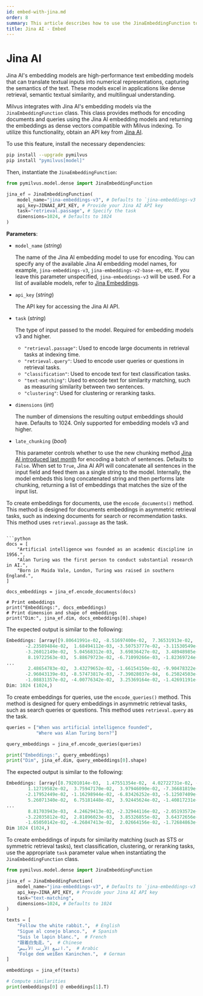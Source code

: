 ```yaml
---
id: embed-with-jina.md
order: 8
summary: This article describes how to use the JinaEmbeddingFunction to encode documents and queries using the Jina AI embedding model.
title: Jina AI - Embed
---
```


# Jina AI

Jina AI's embedding models are high-performance text embedding models that can translate textual inputs into numerical representations, capturing the semantics of the text. These models excel in applications like dense retrieval, semantic textual similarity, and multilingual understanding.

Milvus integrates with Jina AI's embedding models via the `JinaEmbeddingFunction` class. This class provides methods for encoding documents and queries using the Jina AI embedding models and returning the embeddings as dense vectors compatible with Milvus indexing. To utilize this functionality, obtain an API key from [Jina AI](https://jina.ai/embeddings/).

To use this feature, install the necessary dependencies:

```bash
pip install --upgrade pymilvus
pip install "pymilvus[model]"
```

Then, instantiate the `JinaEmbeddingFunction`:

```python
from pymilvus.model.dense import JinaEmbeddingFunction

jina_ef = JinaEmbeddingFunction(
    model_name="jina-embeddings-v3", # Defaults to `jina-embeddings-v3`
    api_key=JINAAI_API_KEY, # Provide your Jina AI API key
    task="retrieval.passage", # Specify the task
    dimensions=1024, # Defaults to 1024
)
```

__Parameters__:

- `model_name` (*string*)
  
  The name of the Jina AI embedding model to use for encoding. You can specify any of the available Jina AI embedding model names, for example, `jina-embeddings-v3`, `jina-embeddings-v2-base-en`, etc. If you leave this parameter unspecified, `jina-embeddings-v3` will be used. For a list of available models, refer to [Jina Embeddings](https://jina.ai/embeddings).

- `api_key` (*string*)
  
  The API key for accessing the Jina AI API.

- `task` (*string*)

  The type of input passed to the model. Required for embedding models v3 and higher.

  - `"retrieval.passage"`: Used to encode large documents in retrieval tasks at indexing time.
  - `"retrieval.query"`: Used to encode user queries or questions in retrieval tasks.
  - `"classification"`: Used to encode text for text classification tasks.
  - `"text-matching"`: Used to encode text for similarity matching, such as measuring similarity between two sentences.
  - `"clustering"`: Used for clustering or reranking tasks.

- `dimensions` (*int*)

  The number of dimensions the resulting output embeddings should have. Defaults to 1024. Only supported for embedding models v3 and higher. 

- `late_chunking` (*bool*)

  This parameter controls whether to use the new chunking method [Jina AI introduced last month](https://arxiv.org/abs/2409.04701) for encoding a batch of sentences. Defaults to `False`. When set to `True`, Jina AI API will concatenate all sentences in the input field and feed them as a single string to the model. Internally, the model embeds this long concatenated string and then performs late chunking, returning a list of embeddings that matches the size of the input list. 

To create embeddings for documents, use the `encode_documents()` method. This method is designed for documents embeddings in asymmetric retrieval tasks, such as indexing documents for search or recommendation tasks. This method uses `retrieval.passage` as the task.

```python:

```python
docs = [
    "Artificial intelligence was founded as an academic discipline in 1956.",
    "Alan Turing was the first person to conduct substantial research in AI.",
    "Born in Maida Vale, London, Turing was raised in southern England.",
]

docs_embeddings = jina_ef.encode_documents(docs)

# Print embeddings
print("Embeddings:", docs_embeddings)
# Print dimension and shape of embeddings
print("Dim:", jina_ef.dim, docs_embeddings[0].shape)
```

The expected output is similar to the following:

```python
Embeddings: [array([9.80641991e-02, -8.51697400e-02,  7.36531913e-02,  1.42558888e-02,
       -2.23589484e-02,  1.68494112e-03, -3.50753777e-02, -3.11530549e-02,
       -3.26012149e-02,  5.04568312e-03,  3.69836427e-02,  3.48948985e-02,
        8.19722563e-03,  5.88679723e-02, -6.71099266e-03, -1.82369724e-02,
...
        2.48654783e-02,  3.43279652e-02, -1.66154150e-02, -9.90478322e-03,
       -2.96043139e-03, -8.57473817e-03, -7.39028037e-04,  6.25024503e-03,
       -1.08831357e-02, -4.00776342e-02,  3.25369164e-02, -1.42691191e-03])]
Dim: 1024 (1024,)
```

To create embeddings for queries, use the `encode_queries()` method. This method is designed for query embeddings in asymmetric retrieval tasks, such as search queries or questions. This method uses `retrieval.query` as the task.

```python
queries = ["When was artificial intelligence founded", 
           "Where was Alan Turing born?"]

query_embeddings = jina_ef.encode_queries(queries)

print("Embeddings:", query_embeddings)
print("Dim", jina_ef.dim, query_embeddings[0].shape)
```

The expected output is similar to the following:

```python
Embeddings: [array([8.79201014e-03,  1.47551354e-02,  4.02722731e-02, -2.52991207e-02,
        1.12719582e-02,  3.75947170e-02,  3.97946090e-02, -7.36681819e-02,
       -2.17952449e-02, -1.16298944e-02, -6.83426252e-03, -5.12507409e-02,
        5.26071340e-02,  6.75181448e-02,  3.92445624e-02, -1.40817231e-02,
...
        8.81703943e-03,  4.24629413e-02, -2.32944116e-02, -2.05193572e-02,
       -3.22035812e-02,  2.81896023e-03,  3.85326855e-02,  3.64372656e-02,
       -1.65050142e-02, -4.26847413e-02,  2.02664156e-02, -1.72684863e-02])]
Dim 1024 (1024,)
```

To create embeddings of inputs for similarity matching (such as STS or symmetric retrieval tasks), text classification, clustering, or reranking tasks, use the appropriate `task` parameter value when instantiating the `JinaEmbeddingFunction` class.


```python
from pymilvus.model.dense import JinaEmbeddingFunction

jina_ef = JinaEmbeddingFunction(
    model_name="jina-embeddings-v3", # Defaults to `jina-embeddings-v3`
    api_key=JINA_API_KEY, # Provide your Jina AI API key
    task="text-matching",
    dimensions=1024, # Defaults to 1024
)

texts = [
    "Follow the white rabbit.",  # English
    "Sigue al conejo blanco.",  # Spanish
    "Suis le lapin blanc.",  # French
    "跟着白兔走。",  # Chinese
    "اتبع الأرنب الأبيض.",  # Arabic
    "Folge dem weißen Kaninchen.",  # German
]

embeddings = jina_ef(texts)

# Compute similarities
print(embeddings[0] @ embeddings[1].T)
```
